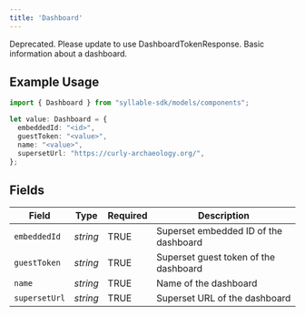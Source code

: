 ```yaml
---
title: 'Dashboard'
---
```


Deprecated.  Please update to use DashboardTokenResponse.
Basic information about a dashboard.

## Example Usage

```typescript
import { Dashboard } from "syllable-sdk/models/components";

let value: Dashboard = {
  embeddedId: "<id>",
  guestToken: "<value>",
  name: "<value>",
  supersetUrl: "https://curly-archaeology.org/",
};
```

## Fields

| Field                                 | Type                                  | Required                              | Description                           |
| ------------------------------------- | ------------------------------------- | ------------------------------------- | ------------------------------------- |
| `embeddedId`                          | *string*                              | TRUE                    | Superset embedded ID of the dashboard |
| `guestToken`                          | *string*                              | TRUE                    | Superset guest token of the dashboard |
| `name`                                | *string*                              | TRUE                    | Name of the dashboard                 |
| `supersetUrl`                         | *string*                              | TRUE                    | Superset URL of the dashboard         |